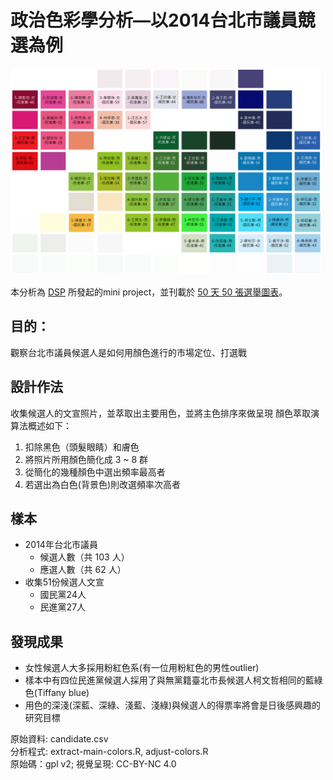 政治色彩學分析—以2014台北市議員競選為例
=======

<img src="output/all-color-2-tag3.png" alt="政治色彩學分析" width="500" />

本分析為 [DSP](http://dsp.im) 所發起的mini project，並刊載於 [50 天 50 張選舉圖表](https://www.facebook.com/50d50v)。

## 目的：
觀察台北市議員候選人是如何用顏色進行的市場定位、打選戰

## 設計作法
收集候選人的文宣照片，並萃取出主要用色，並將主色排序來做呈現
顏色萃取演算法概述如下：  
1. 扣除黑色（頭髮眼睛）和膚色  
2. 將照片所用顏色簡化成 3 ~ 8 群  
3. 從簡化的幾種顏色中選出頻率最高者  
4. 若選出為白色(背景色)則改選頻率次高者  

## 樣本
- 2014年台北市議員
  - 候選人數（共 103 人）
  - 應選人數（共 62 人）
- 收集51份候選人文宣
  - 國民黨24人
  - 民進黨27人

## 發現成果
- 女性候選人大多採用粉紅色系(有一位用粉紅色的男性outlier)
- 樣本中有四位民進黨候選人採用了與無黨籍臺北市長候選人柯文哲相同的藍綠色(Tiffany blue)
- 用色的深淺(深藍、深綠、淺藍、淺綠)與候選人的得票率將會是日後感興趣的研究目標

原始資料: candidate.csv  
分析程式: extract-main-colors.R, adjust-colors.R  
原始碼：gpl v2; 視覺呈現: CC-BY-NC 4.0  
